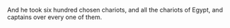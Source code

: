 And he took six hundred chosen chariots, and all the chariots of Egypt, and captains over every one of them.
